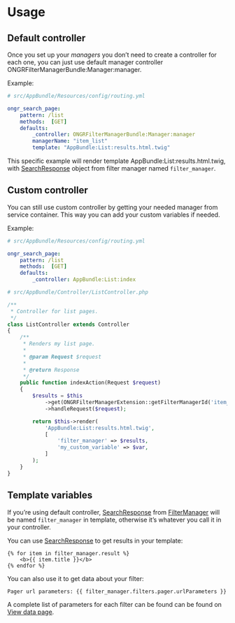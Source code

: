 # Usage

## Default controller

Once you set up your *managers* you don’t need to create a controller for each one, you can just use default manager controller ONGRFilterManagerBundle:Manager:manager.

Example:

```yaml
# src/AppBundle/Resources/config/routing.yml

ongr_search_page:
    pattern: /list
    methods:  [GET]
    defaults:
        _controller: ONGRFilterManagerBundle:Manager:manager
        managerName: "item_list"
        template: "AppBundle:List:results.html.twig"
```

This specific example will render template AppBundle:List:results.html.twig, with [SearchResponse] object from filter manager named `filter_manager`.

## Custom controller

You can still use custom controller by getting your needed manager from service container. This way you can add your custom variables if needed.

Example:

```yaml
# src/AppBundle/Resources/config/routing.yml

ongr_search_page:
    pattern: /list
    methods:  [GET]
    defaults:
        _controller: AppBundle:List:index
```

```php
# src/AppBundle/Controller/ListController.php

/**
 * Controller for list pages.
 */
class ListController extends Controller
{
    /**
     * Renders my list page.
     *
     * @param Request $request
     *
     * @return Response
     */
    public function indexAction(Request $request)
    {
        $results = $this
            ->get(ONGRFilterManagerExtension::getFilterManagerId('item_list'))
            ->handleRequest($request);

        return $this->render(
            'AppBundle:List:results.html.twig',
            [
                'filter_manager' => $results,
                'my_custom_variable' => $var,
            ]
        );
    }
}
```

## Template variables

If you’re using default controller, [SearchResponse] from
[FilterManager](https://github.com/ongr-io/FilterManagerBundle/blob/master/Search/FilterManager.php) will be named 
`filter_manager` in template, otherwise it’s whatever you call it in your controller.

You can use [SearchResponse] to get results in your template:

```twig
{% for item in filter_manager.result %}
    <b>{{ item.title }}</b>
{% endfor %}
```

You can also use it to get data about your filter:

```twig
Pager url parameters: {{ filter_manager.filters.pager.urlParameters }}
```

A complete list of parameters for each filter can be found can be found
on [View data page](http://docs.ongr.io/FilterManagerBundle/ViewData).

[SearchResponse]: https://github.com/ongr-io/FilterManagerBundle/blob/master/Search/SearchResponse.php
